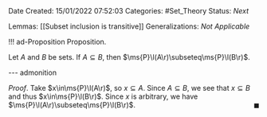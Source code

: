 <br />
<br />

Date Created: 15/01/2022 07:52:03
Categories: #Set_Theory 
Status: _Next_
 
Lemmas: [[Subset inclusion is transitive]]
Generalizations: _Not Applicable_

!!! ad-Proposition Proposition.

Let $A$ and $B$ be sets. If $A\subseteq B$, then $\ms{P}\l(A\r)\subseteq\ms{P}\l(B\r)$.

--- admonition

_Proof_. Take $x\in\ms{P}\l(A\r)$, so $x\subseteq A$. Since $A\subseteq B$, we see that $x\subseteq B$ and thus $x\in\ms{P}\l(B\r)$. Since $x$ is arbitrary, we have $\ms{P}\l(A\r)\subseteq\ms{P}\l(B\r)$.<span style="float:right;">$\blacksquare$</span>
